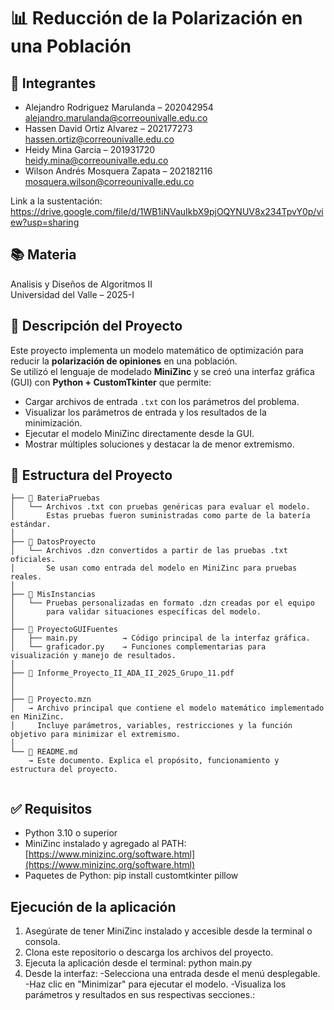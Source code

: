 # 📊 Reducción de la Polarización en una Población

## 👥 Integrantes

- Alejandro Rodriguez Marulanda – 202042954  
  alejandro.marulanda@correounivalle.edu.co
- Hassen David Ortiz Alvarez – 202177273  
  hassen.ortiz@correounivalle.edu.co
- Heidy Mina Garcia – 201931720  
  heidy.mina@correounivalle.edu.co
- Wilson Andrés Mosquera Zapata – 202182116  
  mosquera.wilson@correounivalle.edu.co 
 
Link a la sustentación: https://drive.google.com/file/d/1WB1iNVauIkbX9pjOQYNUV8x234TpvY0p/view?usp=sharing

## 📚 Materia

Analisis y Diseños de Algoritmos II  
Universidad del Valle – 2025-I

## 📌 Descripción del Proyecto

Este proyecto implementa un modelo matemático de optimización para reducir la **polarización de opiniones** en una población.  
Se utilizó el lenguaje de modelado **MiniZinc** y se creó una interfaz gráfica (GUI) con **Python + CustomTkinter** que permite:

- Cargar archivos de entrada `.txt` con los parámetros del problema.
- Visualizar los parámetros de entrada y los resultados de la minimización.
- Ejecutar el modelo MiniZinc directamente desde la GUI.
- Mostrar múltiples soluciones y destacar la de menor extremismo.

## 📁 Estructura del Proyecto


```
├── 📁 BateriaPruebas
│   └── Archivos .txt con pruebas genéricas para evaluar el modelo.
│       Estas pruebas fueron suministradas como parte de la batería estándar.
│
├── 📁 DatosProyecto
│   └── Archivos .dzn convertidos a partir de las pruebas .txt oficiales.
│       Se usan como entrada del modelo en MiniZinc para pruebas reales.
│
├── 📁 MisInstancias
│   └── Pruebas personalizadas en formato .dzn creadas por el equipo
│       para validar situaciones específicas del modelo.
│
├── 📁 ProyectoGUIFuentes
│   ├── main.py          → Código principal de la interfaz gráfica.
│   └── graficador.py    → Funciones complementarias para visualización y manejo de resultados.
│
├── 📄 Informe_Proyecto_II_ADA_II_2025_Grupo_11.pdf
│
│
├── 📄 Proyecto.mzn
│   → Archivo principal que contiene el modelo matemático implementado en MiniZinc.
│     Incluye parámetros, variables, restricciones y la función objetivo para minimizar el extremismo.
│
└── 📄 README.md
    → Este documento. Explica el propósito, funcionamiento y estructura del proyecto.
             
``` 


## ✅ Requisitos

- Python 3.10 o superior
- MiniZinc instalado y agregado al PATH: [https://www.minizinc.org/software.html](https://www.minizinc.org/software.html)
- Paquetes de Python: pip install customtkinter pillow

  
##  Ejecución de la aplicación

1. Asegúrate de tener MiniZinc instalado y accesible desde la terminal o consola.
2. Clona este repositorio o descarga los archivos del proyecto.
3. Ejecuta la aplicación desde el terminal:  python main.py
4. Desde la interfaz:
-Selecciona una entrada desde el menú desplegable.
-Haz clic en "Minimizar" para ejecutar el modelo.
-Visualiza los parámetros y resultados en sus respectivas secciones.:



